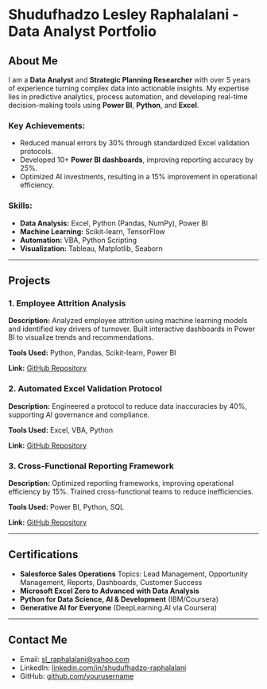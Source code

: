 # Shudufhadzo Lesley Raphalalani - Data Analyst Portfolio

## About Me
I am a **Data Analyst** and **Strategic Planning Researcher** with over 5 years of experience turning complex data into actionable insights. My expertise lies in predictive analytics, process automation, and developing real-time decision-making tools using **Power BI**, **Python**, and **Excel**.

### Key Achievements:
- Reduced manual errors by 30% through standardized Excel validation protocols.
- Developed 10+ **Power BI dashboards**, improving reporting accuracy by 25%.
- Optimized AI investments, resulting in a 15% improvement in operational efficiency.

### Skills:
- **Data Analysis:** Excel, Python (Pandas, NumPy), Power BI
- **Machine Learning:** Scikit-learn, TensorFlow
- **Automation:** VBA, Python Scripting
- **Visualization:** Tableau, Matplotlib, Seaborn

---

## Projects

### 1. Employee Attrition Analysis
**Description:** Analyzed employee attrition using machine learning models and identified key drivers of turnover. Built interactive dashboards in Power BI to visualize trends and recommendations.

**Tools Used:** Python, Pandas, Scikit-learn, Power BI

**Link:** [GitHub Repository](https://github.com/yourusername/shudufhadzo-portfolio/tree/main/Employee-Attrition-Analysis)

### 2. Automated Excel Validation Protocol
**Description:** Engineered a protocol to reduce data inaccuracies by 40%, supporting AI governance and compliance.

**Tools Used:** Excel, VBA, Python

**Link:** [GitHub Repository](https://github.com/yourusername/shudufhadzo-portfolio/tree/main/Automated-Excel-Validation)

### 3. Cross-Functional Reporting Framework
**Description:** Optimized reporting frameworks, improving operational efficiency by 15%. Trained cross-functional teams to reduce inefficiencies.

**Tools Used:** Power BI, Python, SQL

**Link:** [GitHub Repository](https://github.com/yourusername/shudufhadzo-portfolio/tree/main/Cross-Functional-Reporting)

---

## Certifications
- **Salesforce Sales Operations**
  Topics: Lead Management, Opportunity Management, Reports, Dashboards, Customer Success
- **Microsoft Excel Zero to Advanced with Data Analysis**
- **Python for Data Science, AI & Development** (IBM/Coursera)
- **Generative AI for Everyone** (DeepLearning.AI via Coursera)

---

## Contact Me
- Email: sl_raphalalani@yahoo.com
- LinkedIn: [linkedin.com/in/shudufhadzo-raphalalani](https://www.linkedin.com/in/shudufhadzo-raphalalani)
- GitHub: [github.com/yourusername](https://github.com/yourusername)
